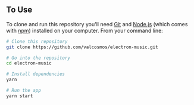 ## To Use

To clone and run this repository you'll need [Git](https://git-scm.com) and [Node.js](https://nodejs.org/en/download/) (which comes with [npm](http://npmjs.com)) installed on your computer. From your command line:

```bash
# Clone this repository
git clone https://github.com/valcosmos/electron-music.git

# Go into the repository
cd electron-music

# Install dependencies
yarn

# Run the app
yarn start
```
